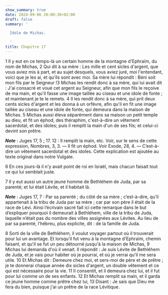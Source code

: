 ```yaml
---
show_summary: true
date: 2024-09-06 20:00:36+02:00
draft: false
summary: '

  Idole de Michas.

  '
title: Chapitre 17
---
```





1 Il y eut en ce temps-là un certain homme de la montagne d'Ephraïm, du nom de Michas, 2 Qui dit à sa mère : Les mille et cent sicles d'argent, que vous aviez mis à part, et au sujet desquels, vous aviez juré, moi l'entendant, voici que je les ai, et qu'ils sont avec moi. Sa mère lui répondit : Béni soit mon fils par le Seigneur !3 Michas les rendit donc à sa mère, qui lui avait dit : J'ai consacré et voué cet argent au Seigneur, afin que mon fils le reçoive de ma main, et qu'il fasse une image taillée au ciseau et une idole de fonte ; et maintenant je te le remets. 4 Il les rendit donc à sa mère, qui prit deux cents sicles d'argent et les donna à un orfèvre, afin qu'il en fit une image taillée au ciseau et une idole de fonte, qui demeura dans la maison de Michas. 5 Michas aussi éleva séparément dans sa maison un petit temple au dieu, et fit un éphod, des théraphim, c'est-à-dire un vêtement sacerdotal, et des idoles; puis il remplit la main d'un de ses fils; et celui-ci devint son prêtre.

***Note*** :  Juges 17, 5 ; 17. 12 : Il remplit la main, etc. Voir, sur le sens de cette expression, Nombres, 3, 3. ― Il fit un éphod. Voir Exode, 28, 4. ― C’est-à-dire un vêtement sacerdotal et des idoles. Cette explication est ajoutée au texte original dans notre Vulgate.


6 En ces jours-là il n'y avait point de roi en Israël, mais chacun faisait tout ce qui lui semblait juste.


7 Il y eut aussi un autre jeune homme de Bethléhem de Juda, par sa parenté; et lui était Lévite, et il habitait là.

***Note*** :  Juges 17, 7 : Par sa parenté ; du côté de sa mère ; c’est-à-dire, qu’il appartenait à la tribu de Juda par sa mère ; car par son père il était de la race de Lévi. Ainsi l’écrivain sacré fait ici cette remarque dans le but d’expliquer pourquoi il demeurait à Bethléhem, ville de la tribu de Juda, laquelle n’était pas du nombre des villes assignées aux Lévites. Au lieu de par sa parenté, l’hébreu, plus explicite, dit : de la famille de Juda.

8 Sorti de la ville de Bethléhem, il voulut voyager partout où il trouverait pour lui un avantage. Et lorsqu'il fut venu à la montagne d'Ephraïm, chemin faisant, et qu'il se fut un peu détourné jusqu'à la maison de Michas, 9 Michas lui demanda d'où il venait. Il répondit : Je suis Lévite de Bethléhem de Juda, et je vais pour habiter où je pourrai, et où je verrai qu'il me sera utile. 10 Et Michas dit : Demeure chez moi, et sers-moi de père et de prêtre ; je te donnerai chaque année dix sicles d'argent, un double vêtement et ce qui est nécessaire pour la vie. 11 Il consentit, et il demeura chez lui, et il fut pour lui comme un de ses enfants. 12 Et Michas remplit sa main, et il garda ce jeune homme comme prêtre chez lui, 13 Disant : Je sais que Dieu me fera du bien, puisque j'ai un prêtre de la race Lévitique.

